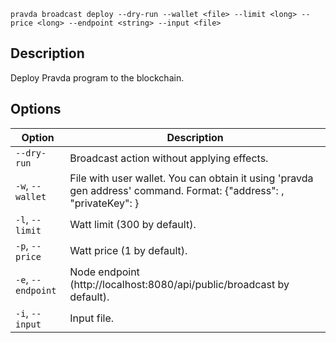<!--
THIS FILE IS GENERATED. DO NOT EDIT MANUALLY!
-->

```pravda broadcast deploy --dry-run --wallet <file> --limit <long> --price <long> --endpoint <string> --input <file>```

## Description
Deploy Pravda program to the blockchain.
## Options

|Option|Description|
|----|----|
|`--dry-run`|Broadcast action without applying effects.
|`-w`, `--wallet`|File with user wallet. You can obtain it using 'pravda gen address' command. Format: {"address": <public key>, "privateKey": <private key>}
|`-l`, `--limit`|Watt limit (300 by default).
|`-p`, `--price`|Watt price (1 by default).
|`-e`, `--endpoint`|Node endpoint (http://localhost:8080/api/public/broadcast by default).
|`-i`, `--input`|Input file.
